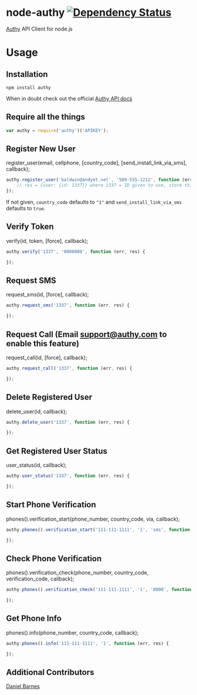 # node-authy [![Dependency Status](https://david-dm.org/evilpacket/node-authy.png)](https://david-dm.org/evilpacket/node-authy)

[Authy](https://authy.com/) API Client for node.js

Usage
=====

Installation
------------

```
npm install authy
```

When in doubt check out the official [Authy API docs](http://docs.authy.com/)


Require all the things
----------------------

```javascript
var authy = require('authy')('APIKEY');
```


Register New User
-----------------

register_user(email, cellphone, [country_code], [send_install_link_via_sms], callback);


```javascript
authy.register_user('baldwin@andyet.net', '509-555-1212', function (err, res) {
    // res = {user: {id: 1337}} where 1337 = ID given to use, store this someplace
});
```

If not given, `country_code` defaults to `"1"` and `send_install_link_via_sms` defaults to `true`.

Verify Token
------------

verify(id, token, [force], callback);

```javascript
authy.verify('1337', '0000000', function (err, res) {

});
```

Request SMS
-----------

request_sms(id, [force], callback);

```javascript
authy.request_sms('1337', function (err, res) {

});
```

Request Call (Email support@authy.com to enable this feature)
-------------------------------------------------------------

request_call(id, [force], callback);

```javascript
authy.request_call('1337', function (err, res) {

});
```

Delete Registered User
----------------------

delete_user(id, callback);

```javascript
authy.delete_user('1337', function (err, res) {

});
```

Get Registered User Status
--------------------------

user_status(id, callback);

```javascript
authy.user_status('1337', function (err, res) {

});
```

Start Phone Verification
------------------------

phones().verification_start(phone_number, country_code, via, callback);

```javascript
authy.phones().verification_start('111-111-1111', '1', 'sms', function(err, res) {

});
```

Check Phone Verification
------------------------

phones().verification_check(phone_number, country_code, verification_code, callback);

```javascript
authy.phones().verification_check('111-111-1111', '1', '0000', function (err, res) {

});
```

Get Phone Info
------------------------

phones().info(phone_number, country_code, callback);

```javascript
authy.phones().info('111-111-1111', '1', function (err, res) {

});
```

Additional Contributors
-----------------------
[Daniel Barnes](https://github.com/DanielBarnes)

